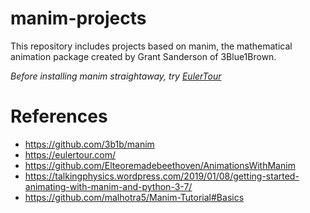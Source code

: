 # manim-projects
This repository includes projects based on manim, the mathematical animation package created by Grant Sanderson of 3Blue1Brown. 

*Before installing manim straightaway, try [EulerTour](https://eulertour.com/)*

# References
* https://github.com/3b1b/manim
* https://eulertour.com/
* https://github.com/Elteoremadebeethoven/AnimationsWithManim
* https://talkingphysics.wordpress.com/2019/01/08/getting-started-animating-with-manim-and-python-3-7/
* https://github.com/malhotra5/Manim-Tutorial#Basics

